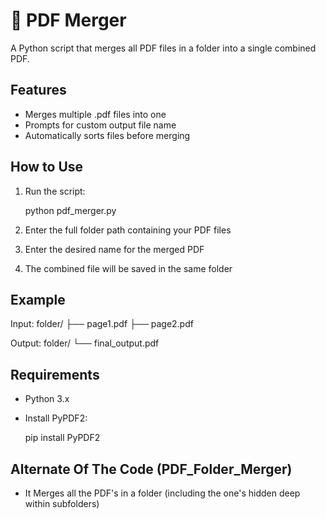 # 📄 PDF Merger

A Python script that merges all PDF files in a folder into a single combined PDF.

## Features

- Merges multiple .pdf files into one
- Prompts for custom output file name
- Automatically sorts files before merging

## How to Use

1. Run the script:

   python pdf_merger.py

2. Enter the full folder path containing your PDF files
3. Enter the desired name for the merged PDF
4. The combined file will be saved in the same folder

## Example

Input:
folder/
├── page1.pdf
├── page2.pdf

Output:
folder/
└── final_output.pdf

## Requirements

- Python 3.x
- Install PyPDF2:

  pip install PyPDF2


## Alternate Of The Code (PDF_Folder_Merger)

- It Merges all the PDF's in a folder (including the one's hidden deep within subfolders)

